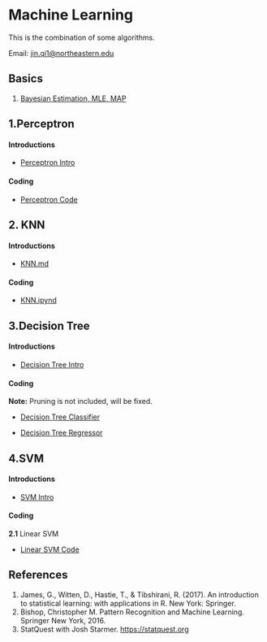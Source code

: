# Machine Learning
This is the combination of some algorithms.

Email: [jin.qi1@northeastern.edu](jin.qi1@northeastern.edu)
## Basics
1. [Bayesian Estimation, MLE, MAP](https://github.com/uttgeorge/Machine-Learning-Models/blob/master/Math/Bayesian%20Estimation%2C%20MLE%2C%20MAP.md)
## 1.Perceptron
#### Introductions

* [Perceptron Intro](https://github.com/uttgeorge/Machine-Learning-Models/blob/master/Perceptron/Perceptron.md)

#### Coding
* [Perceptron Code](https://github.com/uttgeorge/Machine-Learning-Models/blob/master/Perceptron/Perceptron.ipynb)

## 2. KNN
#### Introductions
* [KNN.md](https://github.com/uttgeorge/Machine-Learning-Models/blob/master/KNN/KNN.md)

#### Coding
* [KNN.ipynd](https://github.com/uttgeorge/Machine-Learning-Models/blob/master/KNN/KNN.ipynb)

## 3.Decision Tree

#### Introductions

* [Decision Tree Intro](https://github.com/uttgeorge/Machine-Learning-Models/blob/master/Decision%20Tree/Decision%20Tree.md)

#### Coding

**Note:** Pruning is not included, will be fixed.

* [Decision Tree Classifier](https://github.com/uttgeorge/Machine-Learning-Models/blob/master/Decision%20Tree/Decision%20Tree.ipynb)

* [Decision Tree Regressor](https://github.com/uttgeorge/Machine-Learning-Models/blob/master/Decision%20Tree/Decision%20Tree%20Regressor.ipynb)

## 4.SVM
#### Introductions

* [SVM Intro](https://github.com/uttgeorge/Machine-Learning-Models/blob/master/SVM/SVM.md)

#### Coding

**2.1** Linear SVM

* [Linear SVM Code](https://github.com/uttgeorge/Machine-Learning-Models/blob/master/SVM/LinearSVM.ipynb)

## References

1. James, G., Witten, D., Hastie, T., & Tibshirani, R. (2017). An introduction to statistical learning: with applications in R. New York: Springer.
2. Bishop, Christopher M. Pattern Recognition and Machine Learning. Springer New York, 2016.
3. StatQuest with Josh Starmer. https://statquest.org

